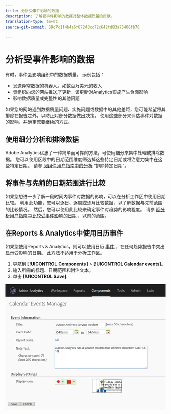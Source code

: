 ```yaml
---
title: 分析受事件影响的数据
description: 了解受事件影响的数据对整体数据质量的贡献。
translation-type: tm+mt
source-git-commit: 09c7c1f4b4a6f67243cc72c642fd83a75406fb76

---
```



# 分析受事件影响的数据

有时，事件会影响组织中的数据质量。 示例包括：

* 发送异常数据的机器人，如数百万美元的收入
* 贵组织向您的网站推送了更新，该更新对Analytics实施产生负面影响
* 影响数据质量或完整性的其他问题

如果您的网站遇到数据质量问题、实施问题或数据中的其他差距，您可能希望将其排除在报告之外，以防止对部分数据做出决策。 使用这些部分来评估事件对数据的影响，并确定您要继续的方式。

## 使用细分分析和排除数据

Adobe Analytics优惠了一种简单而可靠的方法，可使用细分来集中处理或排除数据。 您可以使用区段中的日期范围维度筛选掉这些特定日期或将注意力集中在这些特定日期。 请参 [阅组件用户指南中的分析](/help/components/c-segmentation/use-cases/exclude-date-range.md) “排除特定日期”。

## 将事件与先前的日期范围进行比较

如果您想进一步了解一段时间内事件对数据的影响，可以在分析工作区中使用日期比较。 利用此功能，您可以逐日、逐周或逐月比较数据，以了解数据与先前范围的比较情况。 然后，您可以使用此比较来确定事件对趋势的影响程度。 请参 [阅分析用户指南中比较受事件影响的日期](/help/analyze/analysis-workspace/components/calendar-date-ranges/compare-event.md) ，以前的范围。

## 在Reports &amp; Analytics中使用日历事件

如果您使用Reports &amp; Analytics，则可以使用日历 [事件](/help/components/t-calendar-event.md) ，在任何趋势报告中突出显示受影响的日期。 此方法不适用于分析工作区。

1. 导航到 **[!UICONTROL Components]** > **[!UICONTROL Calendar events]**。
2. 输入所需的标题、日期范围和附注文本。
3. 单击 **[!UICONTROL Save]**.

![日历事件](assets/exclude_calendar_event.jpg)
